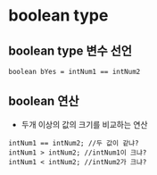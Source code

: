# boolean type

## boolean type 변수 선언

```boolean bYes = intNum1 == intNum2```

## boolean 연산
* 두개 이상의 값의 크기를 비교하는 연산
```
intNum1 == intNum2; //두 값이 같냐?
intNum1 > intNum2; //intNum1이 크냐?
intNum1 < intNum2; //intNum2가 크냐?
```